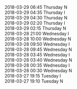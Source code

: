 2018-03-29 06:45 Thursday  N  
2018-03-29 04:35 Thursday  I  
2018-03-29 04:30 Thursday  N  
2018-03-29 02:20 Thursday  I  
2018-03-29 02:15 Thursday  N  
2018-03-28 21:00 Wednesday  I  
2018-03-28 10:00 Wednesday  N  
2018-03-28 09:50 Wednesday  I  
2018-03-28 09:45 Wednesday  N  
2018-03-28 03:45 Wednesday  I  
2018-03-28 03:40 Wednesday  N  
2018-03-28 00:35 Wednesday  I  
2018-03-28 00:30 Wednesday  N  
2018-03-27 19:15 Tuesday  I  
2018-03-27 19:10 Tuesday  N  
